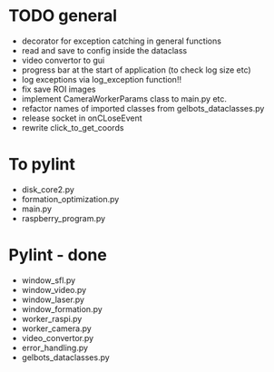 # TODO general
- decorator for exception catching in general functions
- read and save to config inside the dataclass
- video convertor to gui
- progress bar at the start of application (to check log size etc)
- log exceptions via log_exception function!!
- fix save ROI images
- implement CameraWorkerParams class to main.py etc.
- refactor names of imported classes from gelbots_dataclasses.py
- release socket in onCLoseEvent
- rewrite click_to_get_coords
# To pylint
- disk_core2.py
- formation_optimization.py
- main.py
- raspberry_program.py
# Pylint - done
- window_sfl.py
- window_video.py
- window_laser.py
- window_formation.py
- worker_raspi.py
- worker_camera.py
- video_convertor.py
- error_handling.py
- gelbots_dataclasses.py
